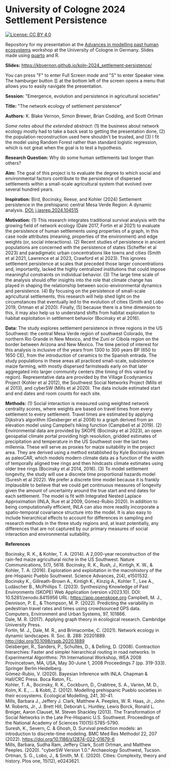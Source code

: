 
# University of Cologne 2024 Settlement Persistence

<!-- badges: start -->
[![License: CC BY 4.0](https://img.shields.io/badge/License-CC_BY_4.0-lightgrey.svg)](https://creativecommons.org/licenses/by/4.0/)
<!-- badges: end -->

Repository for my presentation at the [Advances in modelling past human ecosystems](https://ecosystem-modelling.uni-koeln.de/) workshop at the University of Cologne in Germany. Slides made using [quarto](https://quarto.org/) and R. 

__Slides:__ <https://kbvernon.github.io/koln-2024_settlement-persistence/>

You can press "F" to enter Full Screen mode and "S" to enter Speaker view. The hamburger button ☰ at the bottom left of the screen opens a menu that allows you to easily navigate the presentation.  

__Session:__ "Emergence, evolution and persistence in agricultural societies"

__Title:__ "The network ecology of settlement persistence"

__Authors:__ K. Blake Vernon, Simon Brewer, Brian Codding, and Scott Ortman

*Some notes about the extended abstract*: (1) the business about network ecology mostly had to take a back seat to getting the presentation done, (2) the population reconstruction used here shouldn't be trusted, and (3) I fit the model using Random Forest rather than standard logistic regression, which is not great when the goal is to test a hypothesis. 

**Research Question:** Why do some human settlements last longer than others?

**Aim:** The goal of this project is to evaluate the degree to which social and environmental factors contribute to the persistence of dispersed settlements within a small-scale agricultural system that evolved over several hundred years. 

**Inspiration:** Bird, Bocinsky, Reese, and Kohler (2024) Settlement persistence in the prehispanic central Mesa Verde Region: A dynamic analysis. [DOI: j.jasrep.2024.104515](https://doi.org/10.1016/j.jasrep.2024.104515)

**Motivation:** (1) This research integrates traditional survival analysis with the growing field of network ecology (Dale 2017, Fortin et al 2021) to evaluate the persistence of human settlements using properties of a graph, in this case node attributes (meaning, properties of the environment) and edge weights (or, social interactions). (2) Recent studies of persistence in ancient populations are concerned with the persistence of states (Scheffer et al 2023) and paradigmatic urban concentrations like towns and cities (Smith et al 2021, Lawrence et al 2023, Crawford et al 2023). This ignores settlement persistence at scales that preceded those larger concentrations and, importantly, lacked the highly centralized institutions that could impose meaningful constraints on individual behavior. (3) The large time scale of the analysis should offer insights into the role that climate change has played in shaping the relationship between socio-environmental dynamics and persistence. (4) By focusing on the persistence of small-scale agricultural settlements, this research will help shed light on the circumstances that eventually led to the evolution of cities (Smith and Lobo 2019, Ortman et al 2020). Finally, (5) because there is a time dimension to this, it may also help us to understand shifts from habitat exploration to habitat exploitation in settlement behavior (Bocinsky et al 2016).

**Data:** The study explores settlement persistence in three regions in the US Southwest: the central Mesa Verde region of southwest Colorado, the northern Rio Grande in New Mexico, and the Zuni or Cibola region on the border between Arizona and New Mexico. The time period of interest for this analysis is inclusive of the years from 1300 to 300 years BP (650 to 1650 CE), from the introduction of ceramics to the Spanish entrada. The study populations in these areas all practiced small-scale, subsistence maize farming, with mostly dispersed farmsteads early on that later aggregated into larger community centers (the timing of this varied by region). Representative data are provided by the Village Ecodynamics Project (Kohler et al 2012), the Southwest Social Networks Project (Mills et al 2013), and cyberSW (Mills et al 2020). The data include estimated start and end dates and room counts for each site.

**Methods:** (1) Social interaction is measured using weighted network centrality scores, where weights are based on travel times from every settlement to every settlement. Travel times are estimated by applying Dijkstra’s algorithm (Geisberger et al 2008) to a graph derived from an elevation model using Campbel’s hiking function (Campbell et al 2019). (2) Environmental data are provided by SKOPE (Bocinsky et al 2023), an open geospatial climate portal providing high resolution, gridded estimates of precipitation and temperature in the US Southwest over the last two millennia. These will serve as proxies for maize suitability in the project area. They are derived using a method established by Kyle Bocinsky known as paleoCAR, which models modern climate data as a function of the width of temporally aligned tree rings and then hindcasts climate estimates using older tree rings (Bocinsky et al 2014, 2016). (3) To model settlement longevity, the study will use a discrete time proportional hazards model (Suresh et al 2022). We prefer a discrete time model because it is frankly implausible to believe that we could get continuous measures of longevity given the amount of uncertainty around the true start and end dates for each settlement. The model is fit with Integrated Nested Laplace Approximation (INLA, Rue et al 2009, Gómez-Rubio 2020). In addition to being computationally efficient, INLA can also more readily incorporate a spatio-temporal covariance structure into the model. It is also easy to include hierarchical effects to account for differences in sampling and research methods in the three study regions and, at least potentially, any differences that are not captured by our primary measures of social interaction and environmental suitability.

**References**  

Bocinsky, R. K., & Kohler, T. A. (2014). A 2,000-year reconstruction of the rain-fed maize agricultural niche in the US Southwest. Nature Communications, 5(1), 5618.
Bocinsky, R. K., Rush, J., Kintigh, K. W., & Kohler, T. A. (2016). Exploration and exploitation in the macrohistory of the pre-Hispanic Pueblo Southwest. Science Advances, 2(4), e1501532.  
Bocinsky K., Gillreath-Brown A., Kintigh K., Kinzig A., Kohler T., Lee A., Ludäscher B., McPhillips T. (2023). Synthesizing Knowledge of Past Environments (SKOPE) Web Application (version v2023.10). DOI: 10.5281/zenodo.8415956 URL: https://app.openskope.org
Campbell, M. J., Dennison, P. E., & Thompson, M. P. (2022). Predicting the variability in pedestrian travel rates and times using crowdsourced GPS data. Computers, Environment and Urban Systems, 97, 101866.  
Dale, M. R. (2017). Applying graph theory in ecological research. Cambridge University Press.  
Fortin, M. J., Dale, M. R., and Brimacombe, C. (2021). Network ecology in dynamic landscapes. R. Soc. B. 288: 20201889. http://doi.org/10.1098/rspb.2020.1889  
Geisberger, R., Sanders, P., Schultes, D., & Delling, D. (2008). Contraction hierarchies: Faster and simpler hierarchical routing in road networks. In Experimental Algorithms: 7th International Workshop, WEA 2008 Provincetown, MA, USA, May 30-June 1, 2008 Proceedings 7 (pp. 319-333). Springer Berlin Heidelberg.  
Gómez-Rubio, V. (2020). Bayesian Inference with INLA. Chapman & Hall/CRC Press. Boca Raton, FL.  
Kohler, T. A., Bocinsky, R. K., Cockburn, D., Crabtree, S. A., Varien, M. D., Kolm, K. E., ... & Kobti, Z. (2012). Modelling prehispanic Pueblo societies in their ecosystems. Ecological Modelling, 241, 30-41.  
Mills, Barbara J., Jeffery J. Clark, Matthew A. Peeples, W. R. Haas, Jr., John M. Roberts, Jr., J. Brett Hill, Deborah L. Huntley, Lewis Borck, Ronald L. Breiger, Aaron Clauset, M. Steven Shackley (2013). The Transformation of Social Networks in the Late Pre-Hispanic U.S. Southwest. Proceedings of the National Academy of Sciences 110(15):5785-5790.  
Suresh, K., Severn, C. & Ghosh, D. Survival prediction models: an introduction to discrete-time modeling. BMC Med Res Methodol 22, 207 (2022). https://doi.org/10.1186/s12874-022-01679-6  
Mills, Barbara, Sudha Ram, Jeffery Clark, Scott Ortman, and Matthew Peeples. (2020). "cyberSW Version 1.0." Archaeology Southwest, Tucson.  
Ortman, S. G., Lobo, J., & Smith, M. E. (2020). Cities: Complexity, theory and history. Plos one, 15(12), e0243621.  
